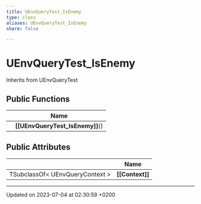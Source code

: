 ```yaml
---
title: UEnvQueryTest_IsEnemy
type: class
aliases: UEnvQueryTest_IsEnemy
share: false

---
```


# UEnvQueryTest_IsEnemy





Inherits from UEnvQueryTest

## Public Functions

|                | Name           |
| -------------- | -------------- |
| | **[[UEnvQueryTest_IsEnemy]]**() |

## Public Attributes

|                | Name           |
| -------------- | -------------- |
| TSubclassOf< UEnvQueryContext > | **[[Context]]**  |

-------------------------------

Updated on 2023-07-04 at 02:30:59 +0200